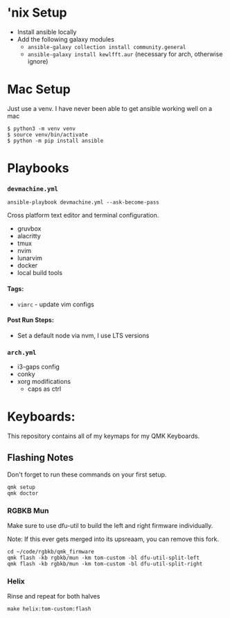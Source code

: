 # 'nix Setup

- Install ansible locally
- Add the following galaxy modules
  - `ansible-galaxy collection install community.general`
  - `ansible-galaxy install kewlfft.aur` (necessary for arch, otherwise ignore)

# Mac Setup

Just use a venv. I have never been able to get ansible working well on a mac

```
$ python3 -m venv venv
$ source venv/bin/activate
$ python -m pip install ansible
```

# Playbooks

### `devmachine.yml`

```
ansible-playbook devmachine.yml --ask-become-pass
```

Cross platform text editor and terminal configuration.

- gruvbox
- alacritty
- tmux
- nvim
- lunarvim
- docker
- local build tools

#### Tags:

- `vimrc` - update vim configs

#### Post Run Steps:

- Set a default node via nvm, I use LTS versions

### `arch.yml`

- i3-gaps config
- conky
- xorg modifications
  - caps as ctrl

# Keyboards: 

This repository contains all of my keymaps for my QMK Keyboards.

## Flashing Notes

Don't forget to run these commands on your first setup.

```
qmk setup
qmk doctor
```

### RGBKB Mun

Make sure to use dfu-util to build the left and right firmware individually.

Note: If this ever gets merged into its upsreaam, you can remove this fork.

```
cd ~/code/rgbkb/qmk_firmware
qmk flash -kb rgbkb/mun -km tom-custom -bl dfu-util-split-left
qmk flash -kb rgbkb/mun -km tom-custom -bl dfu-util-split-right
```

### Helix

Rinse and repeat for both halves

```
make helix:tom-custom:flash
```
